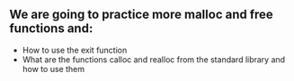 ## We are going to practice more malloc and free functions and:

- How to use the exit function
- What are the functions calloc and realloc from the standard library and how to use them